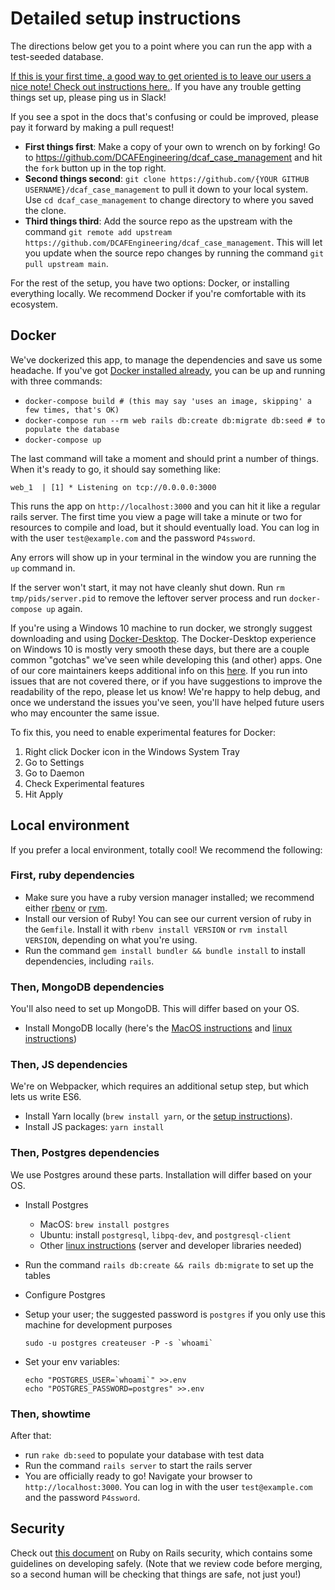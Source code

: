 # Detailed setup instructions

The directions below get you to a point where you can run the app with a test-seeded database.

[If this is your first time, a good way to get oriented is to leave our users a nice note! Check out instructions here.](YOUR_FIRST_CONTRIBUTION.md). If you have any trouble getting things set up, please ping us in Slack!

If you see a spot in the docs that's confusing or could be improved, please pay it forward by making a pull request!

* **First things first**: Make a copy of your own to wrench on by forking! Go to https://github.com/DCAFEngineering/dcaf_case_management and hit the `fork` button up in the top right.
* **Second things second**: `git clone https://github.com/{YOUR GITHUB USERNAME}/dcaf_case_management` to pull it down to your local system. Use `cd dcaf_case_management` to change directory to where you saved the clone.
* **Third things third**: Add the source repo as the upstream with the command `git remote add upstream https://github.com/DCAFEngineering/dcaf_case_management`. This will let you update when the source repo changes by running the command `git pull upstream main`.

For the rest of the setup, you have two options: Docker, or installing everything locally. We recommend Docker if you're comfortable with its ecosystem.

## Docker

We've dockerized this app, to manage the dependencies and save us some headache. If you've got [Docker installed already](https://docs.docker.com/engine/installation/), you can be up and running with three commands:

* `docker-compose build # (this may say 'uses an image, skipping' a few times, that's OK)`
* `docker-compose run --rm web rails db:create db:migrate db:seed # to populate the database`
* `docker-compose up`

The last command will take a moment and should print a number of things. When it's ready
to go, it should say something like:

    web_1  | [1] * Listening on tcp://0.0.0.0:3000

This runs the app on `http://localhost:3000` and you can hit it like a regular rails server. The first time you view a page will
take a minute or two for resources to compile and load, but it should eventually load. You can log in with the user `test@example.com` and the password `P4ssword`.

Any errors will show up in your terminal in the window you are running the `up` command in.

If the server won't start, it may not have cleanly shut down. Run `rm tmp/pids/server.pid` to remove the leftover server process and run `docker-compose up` again.

If you're using a Windows 10 machine to run docker, we strongly suggest downloading and using [Docker-Desktop](https://www.docker.com/products/docker-desktop).
The Docker-Desktop experience on Windows 10 is mostly very smooth these days, but there are a couple common "gotchas" we've seen while developing this (and other) apps. One of our core maintainers keeps additional info on this [here](https://github.com/mdworken/MKD-Docker-Windows-Rails). If you run into issues that are not covered there, or if you have suggestions to improve the readability of the repo, please let us know! We're happy to help debug, and once we understand the issues you've seen, you'll have helped future users who may encounter the same issue.

To fix this, you need to enable experimental features for Docker:
1. Right click Docker icon in the Windows System Tray
2. Go to Settings
3. Go to Daemon
4. Check Experimental features
5. Hit Apply


## Local environment

If you prefer a local environment, totally cool! We recommend the following:

### First, ruby dependencies
* Make sure you have a ruby version manager installed; we recommend either [rbenv](https://github.com/rbenv/rbenv) or [rvm](https://rvm.io/).
* Install our version of Ruby! You can see our current version of ruby in the `Gemfile`. Install it with `rbenv install VERSION` or `rvm install VERSION`, depending on what you're using.
* Run the command `gem install bundler && bundle install` to install dependencies, including `rails`.

### Then, MongoDB dependencies
You'll also need to set up MongoDB. This will differ based on your OS.
* Install MongoDB locally (here's the [MacOS instructions](https://docs.mongodb.com/manual/tutorial/install-mongodb-on-os-x/) and [linux instructions](https://docs.mongodb.org/manual/tutorial/install-mongodb-on-ubuntu/))

### Then, JS dependencies
We're on Webpacker, which requires an additional setup step, but which lets us write ES6.
* Install Yarn locally (`brew install yarn`, or the [setup instructions](https://yarnpkg.com/en/docs/install)).
* Install JS packages: `yarn install`

### Then, Postgres dependencies
We use Postgres around these parts. Installation will differ based on your OS.

* Install Postgres
  * MacOS: `brew install postgres`
  * Ubuntu: install `postgresql`, `libpq-dev`, and `postgresql-client`
  * Other [linux instructions](https://www.postgresql.org/download/) (server and developer libraries needed)
* Run the command `rails db:create && rails db:migrate` to set up the tables

* Configure Postgres
 * Setup your user; the suggested password is `postgres` if you only use this machine for development purposes
   ```
   sudo -u postgres createuser -P -s `whoami`
   ```
 * Set your env variables:
   ```
   echo "POSTGRES_USER=`whoami`" >>.env
   echo "POSTGRES_PASSWORD=postgres" >>.env
   ```

### Then, showtime
After that:
* run `rake db:seed` to populate your database with test data
* Run the command `rails server` to start the rails server
* You are officially ready to go! Navigate your browser to `http://localhost:3000`. You can log in with the user `test@example.com` and the password `P4ssword`.

## Security

Check out [this document](https://github.com/DCAFEngineering/dcaf_case_management/docs/SECURITY_INTRO.md) on Ruby on Rails security, which contains some guidelines on developing safely. (Note that we review code before merging, so a second human will be checking that things are safe, not just you!)
